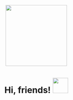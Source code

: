 
<div id="header" align="center">
  <img src="https://media.giphy.com/media/zOvBKUUEERdNm/giphy.gif" width="200"/>
  <h1> 
  Hi, friends! 
<img src="https://media.giphy.com/media/4BJCvMoLPePq8/giphy.gif" width="50px"/>
</h1> 
</div>


